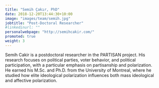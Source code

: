```yaml
---
title: "Semih Çakır, PhD"
date: 2018-12-20T13:44:30+10:00
image: "images/team/semih.jpg"
jobtitle: "Post-Doctoral Researcher"
#linkedinurl: ""
personalwebpage: "http://semihcakir.com/"
promoted: true
weight: 3
---
```


Semih Cakir is a postdoctoral researcher in the PARTISAN project. His research focuses on political parties, voter behavior, and political participation, with a particular emphasis on partisanship and polarization. He earned his M.Sc. and Ph.D. from the University of Montreal, where he studied how elite ideological polarization influences both mass ideological and affective polarization.
